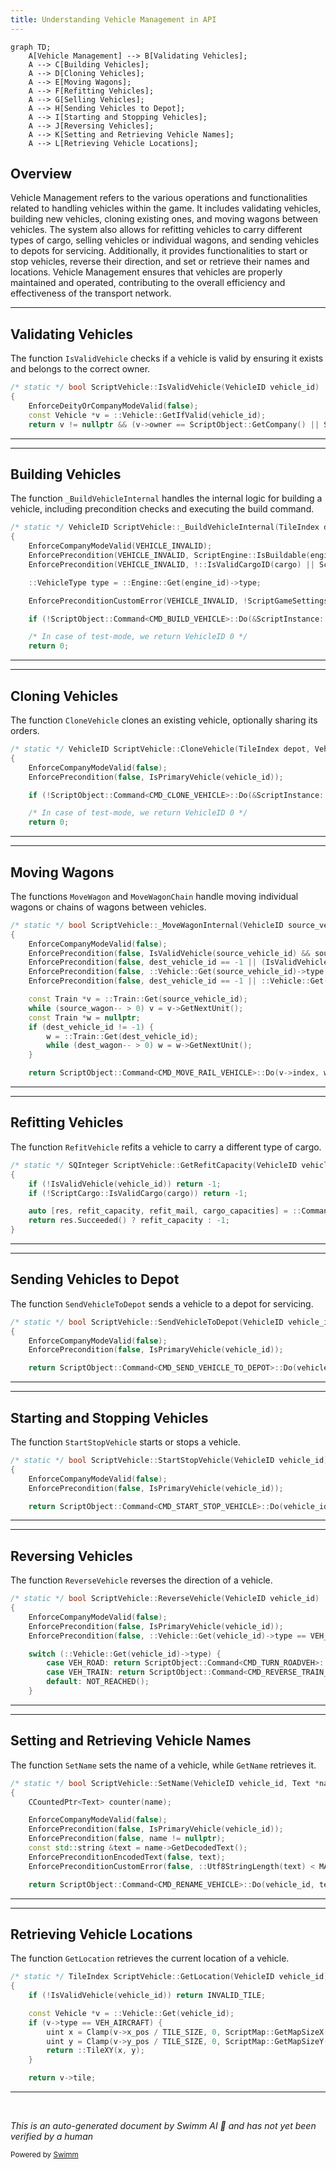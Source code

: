 ```yaml
---
title: Understanding Vehicle Management in API
---
```

```mermaid
graph TD;
    A[Vehicle Management] --> B[Validating Vehicles];
    A --> C[Building Vehicles];
    A --> D[Cloning Vehicles];
    A --> E[Moving Wagons];
    A --> F[Refitting Vehicles];
    A --> G[Selling Vehicles];
    A --> H[Sending Vehicles to Depot];
    A --> I[Starting and Stopping Vehicles];
    A --> J[Reversing Vehicles];
    A --> K[Setting and Retrieving Vehicle Names];
    A --> L[Retrieving Vehicle Locations];
```

## Overview

Vehicle Management refers to the various operations and functionalities related to handling vehicles within the game. It includes validating vehicles, building new vehicles, cloning existing ones, and moving wagons between vehicles. The system also allows for refitting vehicles to carry different types of cargo, selling vehicles or individual wagons, and sending vehicles to depots for servicing. Additionally, it provides functionalities to start or stop vehicles, reverse their direction, and set or retrieve their names and locations. Vehicle Management ensures that vehicles are properly maintained and operated, contributing to the overall efficiency and effectiveness of the transport network.

<SwmSnippet path="/src/script/api/script_vehicle.cpp" line="31">

---

## Validating Vehicles

The function <SwmToken path="src/script/api/script_vehicle.cpp" pos="31:10:10" line-data="/* static */ bool ScriptVehicle::IsValidVehicle(VehicleID vehicle_id)">`IsValidVehicle`</SwmToken> checks if a vehicle is valid by ensuring it exists and belongs to the correct owner.

```c++
/* static */ bool ScriptVehicle::IsValidVehicle(VehicleID vehicle_id)
{
	EnforceDeityOrCompanyModeValid(false);
	const Vehicle *v = ::Vehicle::GetIfValid(vehicle_id);
	return v != nullptr && (v->owner == ScriptObject::GetCompany() || ScriptCompanyMode::IsDeity()) && (v->IsPrimaryVehicle() || (v->type == VEH_TRAIN && ::Train::From(v)->IsFreeWagon()));
```

---

</SwmSnippet>

<SwmSnippet path="/src/script/api/script_vehicle.cpp" line="74">

---

## Building Vehicles

The function <SwmToken path="src/script/api/script_vehicle.cpp" pos="74:10:10" line-data="/* static */ VehicleID ScriptVehicle::_BuildVehicleInternal(TileIndex depot, EngineID engine_id, CargoID cargo)">`_BuildVehicleInternal`</SwmToken> handles the internal logic for building a vehicle, including precondition checks and executing the build command.

```c++
/* static */ VehicleID ScriptVehicle::_BuildVehicleInternal(TileIndex depot, EngineID engine_id, CargoID cargo)
{
	EnforceCompanyModeValid(VEHICLE_INVALID);
	EnforcePrecondition(VEHICLE_INVALID, ScriptEngine::IsBuildable(engine_id));
	EnforcePrecondition(VEHICLE_INVALID, !::IsValidCargoID(cargo) || ScriptCargo::IsValidCargo(cargo));

	::VehicleType type = ::Engine::Get(engine_id)->type;

	EnforcePreconditionCustomError(VEHICLE_INVALID, !ScriptGameSettings::IsDisabledVehicleType((ScriptVehicle::VehicleType)type), ScriptVehicle::ERR_VEHICLE_BUILD_DISABLED);

	if (!ScriptObject::Command<CMD_BUILD_VEHICLE>::Do(&ScriptInstance::DoCommandReturnVehicleID, depot, engine_id, true, cargo, INVALID_CLIENT_ID)) return VEHICLE_INVALID;

	/* In case of test-mode, we return VehicleID 0 */
	return 0;
```

---

</SwmSnippet>

<SwmSnippet path="/src/script/api/script_vehicle.cpp" line="110">

---

## Cloning Vehicles

The function <SwmToken path="src/script/api/script_vehicle.cpp" pos="110:10:10" line-data="/* static */ VehicleID ScriptVehicle::CloneVehicle(TileIndex depot, VehicleID vehicle_id, bool share_orders)">`CloneVehicle`</SwmToken> clones an existing vehicle, optionally sharing its orders.

```c++
/* static */ VehicleID ScriptVehicle::CloneVehicle(TileIndex depot, VehicleID vehicle_id, bool share_orders)
{
	EnforceCompanyModeValid(false);
	EnforcePrecondition(false, IsPrimaryVehicle(vehicle_id));

	if (!ScriptObject::Command<CMD_CLONE_VEHICLE>::Do(&ScriptInstance::DoCommandReturnVehicleID, depot, vehicle_id, share_orders)) return VEHICLE_INVALID;

	/* In case of test-mode, we return VehicleID 0 */
	return 0;
```

---

</SwmSnippet>

<SwmSnippet path="/src/script/api/script_vehicle.cpp" line="121">

---

## Moving Wagons

The functions <SwmToken path="src/script/api/script_vehicle.cpp" pos="140:10:10" line-data="/* static */ bool ScriptVehicle::MoveWagon(VehicleID source_vehicle_id, SQInteger source_wagon, SQInteger dest_vehicle_id, SQInteger dest_wagon)">`MoveWagon`</SwmToken> and <SwmToken path="src/script/api/script_vehicle.cpp" pos="145:10:10" line-data="/* static */ bool ScriptVehicle::MoveWagonChain(VehicleID source_vehicle_id, SQInteger source_wagon, SQInteger dest_vehicle_id, SQInteger dest_wagon)">`MoveWagonChain`</SwmToken> handle moving individual wagons or chains of wagons between vehicles.

```c++
/* static */ bool ScriptVehicle::_MoveWagonInternal(VehicleID source_vehicle_id, SQInteger source_wagon, bool move_attached_wagons, SQInteger dest_vehicle_id, SQInteger dest_wagon)
{
	EnforceCompanyModeValid(false);
	EnforcePrecondition(false, IsValidVehicle(source_vehicle_id) && source_wagon < GetNumWagons(source_vehicle_id));
	EnforcePrecondition(false, dest_vehicle_id == -1 || (IsValidVehicle(dest_vehicle_id) && dest_wagon < GetNumWagons(dest_vehicle_id)));
	EnforcePrecondition(false, ::Vehicle::Get(source_vehicle_id)->type == VEH_TRAIN);
	EnforcePrecondition(false, dest_vehicle_id == -1 || ::Vehicle::Get(dest_vehicle_id)->type == VEH_TRAIN);

	const Train *v = ::Train::Get(source_vehicle_id);
	while (source_wagon-- > 0) v = v->GetNextUnit();
	const Train *w = nullptr;
	if (dest_vehicle_id != -1) {
		w = ::Train::Get(dest_vehicle_id);
		while (dest_wagon-- > 0) w = w->GetNextUnit();
	}

	return ScriptObject::Command<CMD_MOVE_RAIL_VEHICLE>::Do(v->index, w == nullptr ? ::INVALID_VEHICLE : w->index, move_attached_wagons);
```

---

</SwmSnippet>

<SwmSnippet path="/src/script/api/script_vehicle.cpp" line="150">

---

## Refitting Vehicles

The function <SwmToken path="src/script/api/script_vehicle.cpp" pos="159:10:10" line-data="/* static */ bool ScriptVehicle::RefitVehicle(VehicleID vehicle_id, CargoID cargo)">`RefitVehicle`</SwmToken> refits a vehicle to carry a different type of cargo.

```c++
/* static */ SQInteger ScriptVehicle::GetRefitCapacity(VehicleID vehicle_id, CargoID cargo)
{
	if (!IsValidVehicle(vehicle_id)) return -1;
	if (!ScriptCargo::IsValidCargo(cargo)) return -1;

	auto [res, refit_capacity, refit_mail, cargo_capacities] = ::Command<CMD_REFIT_VEHICLE>::Do(DC_QUERY_COST, vehicle_id, cargo, 0, false, false, 0);
	return res.Succeeded() ? refit_capacity : -1;
}
```

---

</SwmSnippet>

<SwmSnippet path="/src/script/api/script_vehicle.cpp" line="199">

---

## Sending Vehicles to Depot

The function <SwmToken path="src/script/api/script_vehicle.cpp" pos="199:10:10" line-data="/* static */ bool ScriptVehicle::SendVehicleToDepot(VehicleID vehicle_id)">`SendVehicleToDepot`</SwmToken> sends a vehicle to a depot for servicing.

```c++
/* static */ bool ScriptVehicle::SendVehicleToDepot(VehicleID vehicle_id)
{
	EnforceCompanyModeValid(false);
	EnforcePrecondition(false, IsPrimaryVehicle(vehicle_id));

	return ScriptObject::Command<CMD_SEND_VEHICLE_TO_DEPOT>::Do(vehicle_id, DepotCommand::None, {});
```

---

</SwmSnippet>

<SwmSnippet path="/src/script/api/script_vehicle.cpp" line="227">

---

## Starting and Stopping Vehicles

The function <SwmToken path="src/script/api/script_vehicle.cpp" pos="227:10:10" line-data="/* static */ bool ScriptVehicle::StartStopVehicle(VehicleID vehicle_id)">`StartStopVehicle`</SwmToken> starts or stops a vehicle.

```c++
/* static */ bool ScriptVehicle::StartStopVehicle(VehicleID vehicle_id)
{
	EnforceCompanyModeValid(false);
	EnforcePrecondition(false, IsPrimaryVehicle(vehicle_id));

	return ScriptObject::Command<CMD_START_STOP_VEHICLE>::Do(vehicle_id, false);
```

---

</SwmSnippet>

<SwmSnippet path="/src/script/api/script_vehicle.cpp" line="235">

---

## Reversing Vehicles

The function <SwmToken path="src/script/api/script_vehicle.cpp" pos="235:10:10" line-data="/* static */ bool ScriptVehicle::ReverseVehicle(VehicleID vehicle_id)">`ReverseVehicle`</SwmToken> reverses the direction of a vehicle.

```c++
/* static */ bool ScriptVehicle::ReverseVehicle(VehicleID vehicle_id)
{
	EnforceCompanyModeValid(false);
	EnforcePrecondition(false, IsPrimaryVehicle(vehicle_id));
	EnforcePrecondition(false, ::Vehicle::Get(vehicle_id)->type == VEH_ROAD || ::Vehicle::Get(vehicle_id)->type == VEH_TRAIN);

	switch (::Vehicle::Get(vehicle_id)->type) {
		case VEH_ROAD: return ScriptObject::Command<CMD_TURN_ROADVEH>::Do(vehicle_id);
		case VEH_TRAIN: return ScriptObject::Command<CMD_REVERSE_TRAIN_DIRECTION>::Do(vehicle_id, false);
		default: NOT_REACHED();
	}
```

---

</SwmSnippet>

<SwmSnippet path="/src/script/api/script_vehicle.cpp" line="248">

---

## Setting and Retrieving Vehicle Names

The function <SwmToken path="src/script/api/script_vehicle.cpp" pos="248:10:10" line-data="/* static */ bool ScriptVehicle::SetName(VehicleID vehicle_id, Text *name)">`SetName`</SwmToken> sets the name of a vehicle, while <SwmToken path="src/script/api/script_vehicle.cpp" pos="302:17:17" line-data="/* static */ std::optional&lt;std::string&gt; ScriptVehicle::GetName(VehicleID vehicle_id)">`GetName`</SwmToken> retrieves it.

```c++
/* static */ bool ScriptVehicle::SetName(VehicleID vehicle_id, Text *name)
{
	CCountedPtr<Text> counter(name);

	EnforceCompanyModeValid(false);
	EnforcePrecondition(false, IsPrimaryVehicle(vehicle_id));
	EnforcePrecondition(false, name != nullptr);
	const std::string &text = name->GetDecodedText();
	EnforcePreconditionEncodedText(false, text);
	EnforcePreconditionCustomError(false, ::Utf8StringLength(text) < MAX_LENGTH_VEHICLE_NAME_CHARS, ScriptError::ERR_PRECONDITION_STRING_TOO_LONG);

	return ScriptObject::Command<CMD_RENAME_VEHICLE>::Do(vehicle_id, text);
```

---

</SwmSnippet>

<SwmSnippet path="/src/script/api/script_vehicle.cpp" line="262">

---

## Retrieving Vehicle Locations

The function <SwmToken path="src/script/api/script_vehicle.cpp" pos="262:10:10" line-data="/* static */ TileIndex ScriptVehicle::GetLocation(VehicleID vehicle_id)">`GetLocation`</SwmToken> retrieves the current location of a vehicle.

```c++
/* static */ TileIndex ScriptVehicle::GetLocation(VehicleID vehicle_id)
{
	if (!IsValidVehicle(vehicle_id)) return INVALID_TILE;

	const Vehicle *v = ::Vehicle::Get(vehicle_id);
	if (v->type == VEH_AIRCRAFT) {
		uint x = Clamp(v->x_pos / TILE_SIZE, 0, ScriptMap::GetMapSizeX() - 2);
		uint y = Clamp(v->y_pos / TILE_SIZE, 0, ScriptMap::GetMapSizeY() - 2);
		return ::TileXY(x, y);
	}

	return v->tile;
```

---

</SwmSnippet>

&nbsp;

*This is an auto-generated document by Swimm AI 🌊 and has not yet been verified by a human*

<SwmMeta version="3.0.0" repo-id="Z2l0aHViJTNBJTNBT3BlblRURC1jb3BpbG90LWRlbW8lM0ElM0Fzd2ltbWlv" repo-name="OpenTTD-copilot-demo"><sup>Powered by [Swimm](/)</sup></SwmMeta>
